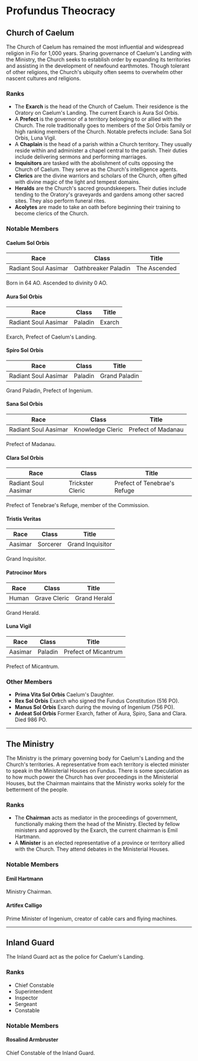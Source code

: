 # Profundus Theocracy

## Church of Caelum

The Church of Caelum has remained the most influential and widespread religion in Fio for 1,000 years. Sharing governance of Caelum's Landing with the Ministry, the Church seeks to establish order by expanding its territories and assisting in the development of newfound earthmotes. Though tolerant of other religions, the Church's ubiquity often seems to overwhelm other nascent cultures and religions.

### Ranks

- The **Exarch** is the head of the Church of Caelum. Their residence is the Oratory on Caelum's Landing. The current Exarch is Aura Sol Orbis.
- A **Prefect** is the governor of a territory belonging to or allied with the Church. The role traditionally goes to members of the Sol Orbis family or high ranking members of the Church. Notable prefects include: Sana Sol Orbis, Luna Vigil.
- A **Chaplain** is the head of a parish within a Church territory. They usually reside within and administer a chapel central to the parish. Their duties include delivering sermons and performing marriages.
- **Inquisitors** are tasked with the abolishment of cults opposing the Church of Caelum. They serve as the Church's intelligence agents.
- **Clerics** are the divine warriors and scholars of the Church, often gifted with divine magic of the light and tempest domains.
- **Heralds** are the Church's sacred groundskeepers. Their duties include tending to the Oratory's graveyards and gardens among other sacred sites. They also perform funeral rites.
- **Acolytes** are made to take an oath before beginning their training to become clerics of the Church.

### Notable Members

#### Caelum Sol Orbis

| Race                 | Class               | Title         |
| -------------------- | ------------------- | ------------- |
| Radiant Soul Aasimar | Oathbreaker Paladin | The Ascended  |

Born in 64 AO. Ascended to divinity 0 AO.

#### Aura Sol Orbis

| Race                 | Class               | Title         |
| -------------------- | ------------------- | ------------- |
| Radiant Soul Aasimar | Paladin             | Exarch        |

Exarch, Prefect of Caelum's Landing.

#### Spiro Sol Orbis

| Race                 | Class               | Title         |
| -------------------- | ------------------- | ------------- |
| Radiant Soul Aasimar | Paladin             | Grand Paladin |

Grand Paladin, Prefect of Ingenium.

#### Sana Sol Orbis

| Race                 | Class               | Title              |
| -------------------- | ------------------- | ------------------ |
| Radiant Soul Aasimar | Knowledge Cleric    | Prefect of Madanau |

Prefect of Madanau.

#### Clara Sol Orbis

| Race                 | Class               | Title                        |
| -------------------- | ------------------- | ---------------------------- |
| Radiant Soul Aasimar | Trickster Cleric    | Prefect of Tenebrae's Refuge |

Prefect of Tenebrae's Refuge, member of the Commission.

#### Tristis Veritas

| Race                 | Class               | Title            |
| -------------------- | ------------------- | ---------------- |
| Aasimar              | Sorcerer            | Grand Inquisitor |

Grand Inquisitor.

#### Patrocinor Mors

| Race                 | Class               | Title         |
| -------------------- | ------------------- | ------------- |
| Human                | Grave Cleric        | Grand Herald  |

Grand Herald.

#### Luna Vigil

| Race                 | Class               | Title                |
| -------------------- | ------------------- | -------------------- |
| Aasimar              | Paladin             | Prefect of Micantrum |

Prefect of Micantrum.

### Other Members

- **Prima Vita Sol Orbis** Caelum's Daughter.
- **Rex Sol Orbis** Exarch who signed the Fundus Constitution (516 PO).
- **Manus Sol Orbis** Exarch during the moving of Ingenium (756 PO).
- **Ardeat Sol Orbis** Former Exarch, father of Aura, Spiro, Sana and Clara. Died 986 PO.

---

## The Ministry

The Ministry is the primary governing body for Caelum's Landing and the Church's territories. A representative from each territory is elected minister to speak in the Ministerial Houses on Fundus. There is some speculation as to how much power the Church has over proceedings in the Ministerial Houses, but the Chairman maintains that the Ministry works solely for the betterment of the people.

### Ranks

- The **Chairman** acts as mediator in the proceedings of government, functionally making them the head of the Ministry. Elected by fellow ministers and approved by the Exarch, the current chairman is Emil Hartmann.
- A **Minister** is an elected representative of a province or territory allied with the Church. They attend debates in the Ministerial Houses.

### Notable Members

#### Emil Hartmann

Ministry Chairman.

#### Artifex Calligo

Prime Minister of Ingenium, creator of cable cars and flying machines.

---

## Inland Guard

The Inland Guard act as the police for Caelum's Landing.

### Ranks

- Chief Constable
- Superintendent
- Inspector
- Sergeant
- Constable

### Notable Members

#### Rosalind Armbruster

Chief Constable of the Inland Guard.
